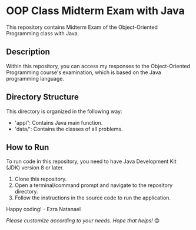 # OOP Class Midterm Exam with Java

This repository contains Midterm Exam of the Object-Oriented Programming class with Java.

## Description

Within this repository, you can access my responses to the Object-Oriented Programming course's examination, which is based on the Java programming language.

## Directory Structure

This directory is organized in the following way:

- 'app/': Contains Java main function.
- 'data/': Contains the classes of all problems.

## How to Run

To run code in this repository, you need to have Java Development Kit (JDK) version 8 or later.

1. Clone this repository.
2. Open a terminal/command prompt and navigate to the repository directory.
3. Follow the instructions in the source code to run the application.
 
Happy coding! - Ezra Natanael

*Please customize according to your needs. Hope that helps!* 😊
